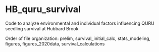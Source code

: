 # HB_quru_survival
Code to analyze environmental and individual factors influencing QURU seedling survival at Hubbard Brook

Order of file organization: prelim, survival_initial_calc, stats_modeling, figures, figures_2020data, survival_calculations
